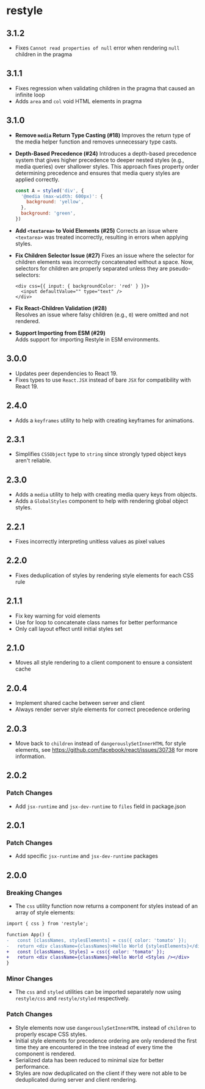 # restyle

## 3.1.2

- Fixes `Cannot read properties of null` error when rendering `null` children in the pragma

## 3.1.1

- Fixes regression when validating children in the pragma that caused an infinite loop
- Adds `area` and `col` void HTML elements in pragma

## 3.1.0

- **Remove `media` Return Type Casting (#18)**
  Improves the return type of the media helper function and removes unnecessary type casts.

- **Depth-Based Precedence (#24)**
  Introduces a depth-based precedence system that gives higher precedence to deeper nested styles (e.g., media queries) over shallower styles. This approach fixes property order determining precedence and ensures that media query styles are applied correctly.

  ```js
  const A = styled('div', {
    '@media (max-width: 600px)': {
      background: 'yellow',
    },
    background: 'green',
  })
  ```

- **Add `<textarea>` to Void Elements (#25)**
  Corrects an issue where `<textarea>` was treated incorrectly, resulting in errors when applying styles.

- **Fix Children Selector Issue (#27)**
  Fixes an issue where the selector for children elements was incorrectly concatenated without a space. Now, selectors for children are properly separated unless they are pseudo-selectors:

  ```tsx
  <div css={{ input: { backgroundColor: 'red' } }}>
    <input defaultValue="" type="text" />
  </div>
  ```

- **Fix React-Children Validation (#28)**  
   Resolves an issue where falsy children (e.g., `0`) were omitted and not rendered.

- **Support Importing from ESM (#29)**  
  Adds support for importing Restyle in ESM environments.

## 3.0.0

- Updates peer dependencies to React 19.
- Fixes types to use `React.JSX` instead of bare `JSX` for compatibility with React 19.

## 2.4.0

- Adds a `keyframes` utility to help with creating keyframes for animations.

## 2.3.1

- Simplifies `CSSObject` type to `string` since strongly typed object keys aren't reliable.

## 2.3.0

- Adds a `media` utility to help with creating media query keys from objects.
- Adds a `GlobalStyles` component to help with rendering global object styles.

## 2.2.1

- Fixes incorrectly interpreting unitless values as pixel values

## 2.2.0

- Fixes deduplication of styles by rendering style elements for each CSS rule

## 2.1.1

- Fix key warning for void elements
- Use for loop to concatenate class names for better performance
- Only call layout effect until initial styles set

## 2.1.0

- Moves all style rendering to a client component to ensure a consistent cache

## 2.0.4

- Implement shared cache between server and client
- Always render server style elements for correct precedence ordering

## 2.0.3

- Move back to `children` instead of `dangerouslySetInnerHTML` for style elements, see https://github.com/facebook/react/issues/30738 for more information.

## 2.0.2

### Patch Changes

- Add `jsx-runtime` and `jsx-dev-runtime` to `files` field in package.json

## 2.0.1

### Patch Changes

- Add specific `jsx-runtime` and `jsx-dev-runtime` packages

## 2.0.0

### Breaking Changes

- The `css` utility function now returns a component for styles instead of an array of style elements:

```diff
import { css } from 'restyle';

function App() {
-   const [classNames, stylesElements] = css({ color: 'tomato' });
-   return <div className={classNames}>Hello World {stylesElements}</div>
+   const [classNames, Styles] = css({ color: 'tomato' });
+   return <div className={classNames}>Hello World <Styles /></div>
}
```

### Minor Changes

- The `css` and `styled` utilities can be imported separately now using `restyle/css` and `restyle/styled` respectively.

### Patch Changes

- Style elements now use `dangerouslySetInnerHTML` instead of `children` to properly escape CSS styles.
- Initial style elements for precedence ordering are only rendered the first time they are encountered in the tree instead of every time the component is rendered.
- Serialized data has been reduced to minimal size for better performance.
- Styles are now deduplicated on the client if they were not able to be deduplicated during server and client rendering.

